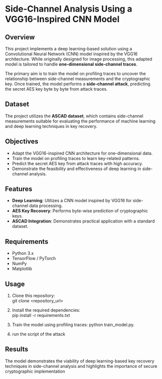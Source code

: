 
# Side-Channel Analysis Using a VGG16-Inspired CNN Model  

## Overview  
This project implements a deep learning-based solution using a Convolutional Neural Network (CNN) model inspired by the VGG16 architecture. While originally designed for image processing, this adapted model is tailored to handle **one-dimensional side-channel traces**.  

The primary aim is to train the model on profiling traces to uncover the relationship between side-channel measurements and the cryptographic key. Once trained, the model performs a **side-channel attack**, predicting the secret AES key byte by byte from attack traces.  

## Dataset  
The project utilizes the **ASCAD dataset**, which contains side-channel measurements suitable for evaluating the performance of machine learning and deep learning techniques in key recovery.  

## Objectives  
- Adapt the VGG16-inspired CNN architecture for one-dimensional data.  
- Train the model on profiling traces to learn key-related patterns.  
- Predict the secret AES key from attack traces with high accuracy.  
- Demonstrate the feasibility and effectiveness of deep learning in side-channel analysis.  

## Features  
- **Deep Learning**: Utilizes a CNN model inspired by VGG16 for side-channel data processing.  
- **AES Key Recovery**: Performs byte-wise prediction of cryptographic keys.  
- **ASCAD Integration**: Demonstrates practical application with a standard dataset.  

## Requirements  
- Python 3.x  
- TensorFlow / PyTorch  
- NumPy  
- Matplotlib  
## Usage  
1. Clone this repository:  
   git clone <repository_url>
  
2. Install the required dependencies:  
   pip install -r requirements.txt
 
3. Train the model using profiling traces:
   python train_model.py.
5. run the  script of  the attack  


## Results  
The model demonstrates the viability of deep learning-based key recovery techniques in side-channel analysis and highlights the importance of secure cryptographic implementation 
